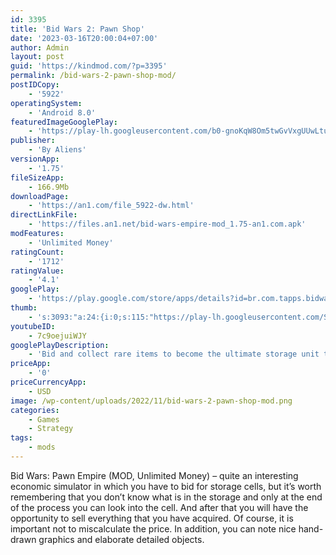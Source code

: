 ```yaml
---
id: 3395
title: 'Bid Wars 2: Pawn Shop'
date: '2023-03-16T20:00:04+07:00'
author: Admin
layout: post
guid: 'https://kindmod.com/?p=3395'
permalink: /bid-wars-2-pawn-shop-mod/
postIDCopy:
    - '5922'
operatingSystem:
    - 'Android 8.0'
featuredImageGooglePlay:
    - 'https://play-lh.googleusercontent.com/b0-gnoKqW8Om5twGvVxgUUwLtuWfXRPQra70wtkOWYnJ4ooT7pvhpVyO2_ILqXxrCQ'
publisher:
    - 'By Aliens'
versionApp:
    - '1.75'
fileSizeApp:
    - 166.9Mb
downloadPage:
    - 'https://an1.com/file_5922-dw.html'
directLinkFile:
    - 'https://files.an1.net/bid-wars-empire-mod_1.75-an1.com.apk'
modFeatures:
    - 'Unlimited Money'
ratingCount:
    - '1712'
ratingValue:
    - '4.1'
googlePlay:
    - 'https://play.google.com/store/apps/details?id=br.com.tapps.bidwars2'
thumb:
    - 's:3093:"a:24:{i:0;s:115:"https://play-lh.googleusercontent.com/SBNOTKLl9cA0LzQSwFvh0xtTfQ8yRxmuUPoqc50M2uOVOj-n3FpQiDA3wihZeXF0c28=w526-h296";i:1;s:115:"https://play-lh.googleusercontent.com/KjlhNoMwbmbmiDixzGUl73Fy0S23sOFYf_BdB1gWuXsFmNYOTag0GvM73rvbHgxWsWA=w526-h296";i:2;s:115:"https://play-lh.googleusercontent.com/Mly9loVVce6R1By_oY6ujvBivh3wUZ19Uewirzpg2_sEoogYxLEk-pAgAfGECFAWabg=w526-h296";i:3;s:114:"https://play-lh.googleusercontent.com/uiGC145Q4FhbWprKWxiCpYjVvdYLYRj3EEWfLOtGoSqzm6g_O8ER7jfoz5qudxYKzw=w526-h296";i:4;s:114:"https://play-lh.googleusercontent.com/3-FiWzUH8aO3MQ4N8B2-m2wK5aBgXtnGlvIiWrZPJnINYsMCaehni6TD5yzX7iipFw=w526-h296";i:5;s:115:"https://play-lh.googleusercontent.com/ctS0P4RKWWCdjnEu8PY6yClHxbSkwYYKiK4D4f2hdNWoFN0mxrVZ31sRQB03Ak8eSIQ=w526-h296";i:6;s:116:"https://play-lh.googleusercontent.com/9c0j9LHqlh2M_awWPtoVIa-u59yRwVQdS8sE_QUEHY48PnugVmohkOCaMlgslg6wSrJj=w526-h296";i:7;s:115:"https://play-lh.googleusercontent.com/FcdOyxPRLViWSXztuBSpqqtgZsFqm5qWjvNnNQmDh2e46_WGtls92xUs9bIPH2dzPKk=w526-h296";i:8;s:115:"https://play-lh.googleusercontent.com/EF1XoS9C0cpU1pQEq4I05WPG3kyEbAeYhgZGeojXJPSbodZV1ox_m58U2Xkwk0fe94g=w526-h296";i:9;s:116:"https://play-lh.googleusercontent.com/LdQVOUXGbM4O8oLf6eI3p4Nz4VoRR3i-3YhLisGGNjLGb1ja9eDPSnd-HFOII-PjtSt1=w526-h296";i:10;s:116:"https://play-lh.googleusercontent.com/KK0tuQ9TuBOFOxFPLz9tGrw3rsAYY1Ec4_JT4xN-t7rZykpli5v2i7ilKPZbzSbkA2X0=w526-h296";i:11;s:115:"https://play-lh.googleusercontent.com/uNmAa3YI3WWM84x0Ag3uwsKJn4Q2-Vbon_P8ezJj-OMhYt1RwWHDPybD7RE5MgHcyPw=w526-h296";i:12;s:114:"https://play-lh.googleusercontent.com/4k4Qk67YiA-GOjZCTclgFUmnwBISpvHkOWFjYPHD3a6JQ6gBp_0nLom-H_r2z7lE7A=w526-h296";i:13;s:116:"https://play-lh.googleusercontent.com/GRNCzw2tJZINygyAUk6wHT1BZemnxVg3aE48oAe4JfFCci5Mcna63Y9pNiJo1_I_ulIO=w526-h296";i:14;s:116:"https://play-lh.googleusercontent.com/pcU-DR0QEYtl02sj4FFNFedCZMiPYRvDlckVAASTMx0SSI08xVp3ol9G_AiMPEv8XE_v=w526-h296";i:15;s:115:"https://play-lh.googleusercontent.com/P1PYgUqfz-Xt6he4zwZxuvXXKysnn1sJS1cBceBqC7m_kjO5xJ5UURb1VBQxCw6rAKE=w526-h296";i:16;s:115:"https://play-lh.googleusercontent.com/TkBBUp3GzaM6bsQnk16MVWOM0WGYNjk6VUbTAUwmI7EweW6CdYgQY5MYXn19lzZqkkw=w526-h296";i:17;s:116:"https://play-lh.googleusercontent.com/1iONhmlwEzedSI9B7Xb9ZIZFqj7kn-LncWpscI2AgY377mcAt7ZKBdAGAaDLqUPk8oZX=w526-h296";i:18;s:114:"https://play-lh.googleusercontent.com/pWNKXp7LDWKfiYTzBC4bGzYDKLtnQ9LDCe3tHZuKkzL8hdQ7n1tQ8fMrhMA_j2tOAA=w526-h296";i:19;s:114:"https://play-lh.googleusercontent.com/kCn1TPpHGGUtVjruoPp7SwXX_MRMKBb6AQ2OVqbzwaB8iguhQDqiySd91ijPJ3lYWQ=w526-h296";i:20;s:116:"https://play-lh.googleusercontent.com/pSnsnX0j7tlHbbhrzIxpjJkK6D3aIOiQCWcZbcsfY_rdoZaBIRr5DZsQtQdvHAC1A0Lb=w526-h296";i:21;s:114:"https://play-lh.googleusercontent.com/a7KVaBC7iJnvncwtFFA6LqOKDdIrpZfVjTbq19sHJM-7E4rIZQyMPKi5DdZp2y-8Gg=w526-h296";i:22;s:115:"https://play-lh.googleusercontent.com/9B-zLOOuPTvGroCdoIp4IK2jV0LfK-izB3UNEDkBkDCfYiTyuNmQiy0SKA9I2VxdC-o=w526-h296";i:23;s:114:"https://play-lh.googleusercontent.com/HxqFbmhFNKNCjeSjROzuQHsazMdfbwZxHBbMGJxrCndGPu8suhTNvMBvLknelrWnSQ=w526-h296";}";'
youtubeID:
    - 7c9oejuiWJY
googlePlayDescription:
    - 'Bid and collect rare items to become the ultimate storage unit tycoon in Bid Wars 2! Participate in live auctions just like the ones you see on TV to discover hidden treasures in every auction. Build your own pawn shop as you climb the ranks in the bargaining world.Collect items as you outbid the competition and build a business as you sell and buy your way to success in an auction adventure. Buy and sell storage unit antiques in your pawn shop. Start a small town pawn shop and grow to be the hottest business in town when you negotiate to sell and buy your rare collectibles.Embody your inner business simulator tycoon at auction time. This shop tycoon simulator will test your negotiation prowess. Buy, sell, and collect rare items offered in storage auctions as you bid your way to success in Bid Wars 2. Try your luck and trust your business simulator game instincts come bidding time.'
priceApp:
    - '0'
priceCurrencyApp:
    - USD
image: /wp-content/uploads/2022/11/bid-wars-2-pawn-shop-mod.png
categories:
    - Games
    - Strategy
tags:
    - mods
---
```


Bid Wars: Pawn Empire (MOD, Unlimited Money) – quite an interesting economic simulator in which you have to bid for storage cells, but it’s worth remembering that you don’t know what is in the storage and only at the end of the process you can look into the cell. And after that you will have the opportunity to sell everything that you have acquired. Of course, it is important not to miscalculate the price. In addition, you can note nice hand-drawn graphics and elaborate detailed objects.